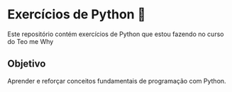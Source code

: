 # Exercícios de Python 🐍

Este repositório contém exercícios de Python que estou fazendo no curso do Teo me Why

## Objetivo
Aprender e reforçar conceitos fundamentais de programação com Python.
